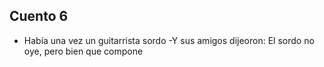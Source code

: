 ## Cuento 6
- Había una vez un guitarrista sordo
-Y sus amigos dijeoron: El sordo no oye, pero bien que compone 